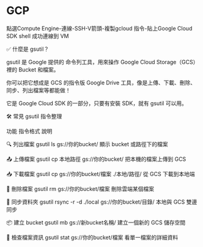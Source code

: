 # GCP

點選Compute Engine-連線-SSH-V箭頭-複製gcloud 指令-貼上Google Cloud SDK shell 成功連線到 VM

✅ 什麼是 gsutil？

gsutil 是 Google 提供的 命令列工具，用來操作 Google Cloud Storage（GCS）裡的 Bucket 和檔案。

你可以把它想成是 GCS 的指令版 Google Drive 工具，像是上傳、下載、刪除、同步、列出檔案等都能做！

它是 Google Cloud SDK 的一部分，只要有安裝 SDK，就有 gsutil 可以用。

🛠 常見 gsutil 指令整理

功能	指令格式	說明

🔍 列出檔案	gsutil ls gs://你的bucket/	顯示 bucket 或路徑下的檔案

📤 上傳檔案	gsutil cp 本地路徑 gs://你的bucket/	把本機的檔案上傳到 GCS

📥 下載檔案	gsutil cp gs://你的bucket/檔案 ./本地/路徑/	從 GCS 下載到本地端

🧽 刪除檔案	gsutil rm gs://你的bucket/檔案	刪除雲端某個檔案

📁 同步資料夾	gsutil rsync -r -d ./local gs://你的bucket/目錄/	本地與 GCS 雙邊同步

📦 建立 bucket	gsutil mb gs://新bucket名稱/	建立一個新的 GCS 儲存空間

🧾 檢查檔案資訊	gsutil stat gs://你的bucket/檔案	看單一檔案的詳細資料
